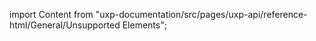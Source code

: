 
import Content from "uxp-documentation/src/pages/uxp-api/reference-html/General/Unsupported Elements";

<Content query="product=xd"/>
